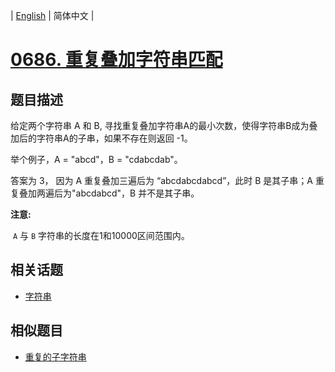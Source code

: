 
| [English](README_EN.md) | 简体中文 |
# [0686. 重复叠加字符串匹配](https://leetcode-cn.com/problems/repeated-string-match/)
## 题目描述
<p>给定两个字符串 A 和 B, 寻找重复叠加字符串A的最小次数，使得字符串B成为叠加后的字符串A的子串，如果不存在则返回 -1。</p>

<p>举个例子，A = &quot;abcd&quot;，B = &quot;cdabcdab&quot;。</p>

<p>答案为 3，&nbsp;因为 A 重复叠加三遍后为&nbsp;&ldquo;abcdabcdabcd&rdquo;，此时 B 是其子串；A 重复叠加两遍后为&quot;abcdabcd&quot;，B 并不是其子串。</p>

<p><strong>注意:</strong></p>

<p>&nbsp;<code>A</code>&nbsp;与&nbsp;<code>B</code>&nbsp;字符串的长度在1和10000区间范围内。</p>

## 相关话题
- [字符串](https://leetcode-cn.com/tag/string)
## 相似题目
- [重复的子字符串](../repeated-substring-pattern/README.md)
